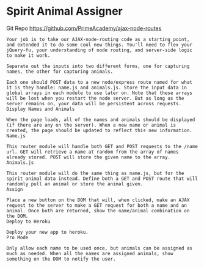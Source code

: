 # Spirit Animal Assigner


Git Repo
    https://github.com/PrimeAcademy/ajax-node-routes

    Your job is to take our AJAX-node-routing code as a starting point, and extended it to do some cool new things. You'll need to flex your jQuery-fu, your understanding of node routing, and server-side logic to make it work.

    Separate out the inputs into two different forms, one for capturing names, the other for capturing animals.

    Each one should POST data to a new node/express route named for what it is they handle: name.js and animals.js. Store the input data in global arrays in each module to use later on. Note that these arrays will be lost when you restart the node server. But as long as the server remains on, your data will be persistent across requests.
    Display Names and Animals

    When the page loads, all of the names and animals should be displayed (if there are any on the server). When a new name or animal is created, the page should be updated to reflect this new information.
    Name.js

    This router module will handle both GET and POST requests to the /name url. GET will retrieve a name at random from the array of names already stored. POST will store the given name to the array.
    Animals.js

    This router module will do the same thing as name.js, but for the spirit animal data instead. Define both a GET and POST route that will randomly pull an animal or store the animal given.
    Assign

    Place a new button on the DOM that will, when clicked, make an AJAX request to the server to make a GET request for both a name and an animal. Once both are returned, show the name/animal combination on the DOM.
    Deploy to Heroku

    Deploy your new app to heroku.
    Pro Mode

    Only allow each name to be used once, but animals can be assigned as much as needed. When all the names are assigned animals, show something on the DOM to notify the user.

